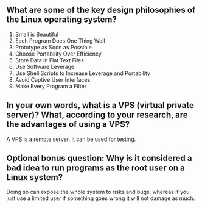 ## What are some of the key design philosophies of the Linux operating system?
1. Small is Beautiful
2. Each Program Does One Thing Well
3. Prototype as Soon as Possible
4. Choose Portability Over Efficiency
5. Store Data in Flat Text Files
6. Use Software Leverage
7. Use Shell Scripts to Increase Leverage and Portability
8. Avoid Captive User Interfaces
9. Make Every Program a Filter

## In your own words, what is a VPS (virtual private server)? What, according to your research, are the advantages of using a VPS?
A VPS is a remote server. It can be used for testing.

## Optional bonus question: Why is it considered a bad idea to run programs as the root user on a Linux system?
Doing so can expose the whole system to risks and bugs, whereas if you just use a limited user if something goes wrong it will not damage as much.
